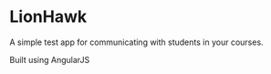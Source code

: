 LionHawk
========

A simple test app for communicating with students in your courses. 

Built using AngularJS 
